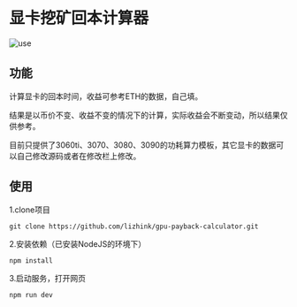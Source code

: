 # 显卡挖矿回本计算器

![use](http://www.wuzewen.cn/github/gpureplayclac.jpg)

## 功能

计算显卡的回本时间，收益可参考ETH的数据，自己填。

结果是以币价不变、收益不变的情况下的计算，实际收益会不断变动，所以结果仅供参考。

目前只提供了3060ti、3070、3080、3090的功耗算力模板，其它显卡的数据可以自己修改源码或者在修改栏上修改。

## 使用
1.clone项目
```
git clone https://github.com/lizhink/gpu-payback-calculator.git
```

2.安装依赖（已安装NodeJS的环境下）
```
npm install
```

3.启动服务，打开网页
```
npm run dev
```